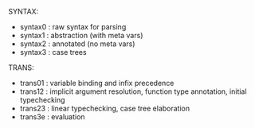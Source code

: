 SYNTAX:
- syntax0 : raw syntax for parsing
- syntax1 : abstraction (with meta vars)
- syntax2 : annotated (no meta vars)
- syntax3 : case trees

TRANS:
- trans01 : variable binding and infix precedence
- trans12 : implicit argument resolution, function type annotation, initial typechecking
- trans23 : linear typechecking, case tree elaboration
- trans3e : evaluation